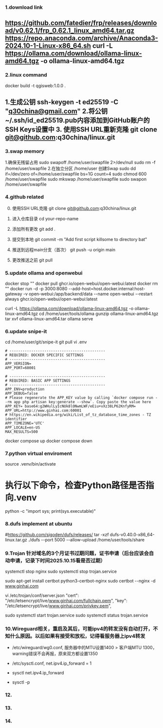 ### 1.download link

https://github.com/fatedier/frp/releases/download/v0.62.1/frp_0.62.1_linux_amd64.tar.gz
https://repo.anaconda.com/archive/Anaconda3-2024.10-1-Linux-x86_64.sh
curl -L https://ollama.com/download/ollama-linux-amd64.tgz -o ollama-linux-amd64.tgz
-----
### 2.linux command

docker build -t qgisweb:1.0.0 .

1.生成公钥
ssh-keygen -t ed25519 -C "q30china@gmail.com"
2.将公钥~/.ssh/id_ed25519.pub内容添加到GitHub账户的SSH Keys设置中
3. 使用SSH URL重新克隆
git clone git@github.com:q30china/linux.git
-----
### 3.swap memory

1.确保无残留占用
sudo swapoff /home/user/swapfile 2>/dev/null
sudo rm -f /home/user/swapfile 
2.在独立分区 /home/user 创建Swap
sudo dd if=/dev/zero of=/home/user/swapfile bs=1G count=4
sudo chmod 600 /home/user/swapfile
sudo mkswap /home/user/swapfile
sudo swapon /home/user/swapfile

### 4.github related

0. 使用SSH URL克隆
git clone git@github.com:q30china/linux.git

1. 进入仓库目录
cd your-repo-name

2. 添加所有更改
git add .

3. 提交到本地
git commit -m "Add first script killsome to directory bat"

4. 推送到远程main分支（首次）
git push -u origin main

5. 更改推送之前
git pull

### 5.update ollama and openwebui

docker stop ""
docker pull ghcr.io/open-webui/open-webui:latest
docker rm ""
docker run -d -p 3000:8080 --add-host=host.docker.internal:host-gateway -v open-webui:/app/backend/data --name open-webui --restart always ghcr.io/open-webui/open-webui:latest

curl -L https://ollama.com/download/ollama-linux-amd64.tgz -o ollama-linux-amd64.tgz
cd /home/user/tools/ollama
gunzip ollama-linux-amd64.tgz
tar xvf ollama-linux-amd64.tar
ollama serve

### 6.update snipe-it

cd /home/user/git/snipe-it
git pull
vi .env
```
# --------------------------------------------
# REQUIRED: DOCKER SPECIFIC SETTINGS
# --------------------------------------------
APP_VERSION=
APP_PORT=60001

# --------------------------------------------
# REQUIRED: BASIC APP SETTINGS
# --------------------------------------------
APP_ENV=production
APP_DEBUG=false
# Please regenerate the APP_KEY value by calling `docker compose run --rm app php artisan key:generate --show`. Copy paste the value here
APP_KEY= base64:g2WHulLyIcNUk8lONwmLWF/eEiu+vXz38LP62KnfyRM=
APP_URL=http://www.ginhai.com:60001
# https://en.wikipedia.org/wiki/List_of_tz_database_time_zones - TZ identifier
APP_TIMEZONE='UTC'
APP_LOCALE=en-US
MAX_RESULTS=500
```
docker compose up
docker compose down

### 7.python virtual enviroment 
source .venv/bin/activate
# 执行以下命令，检查Python路径是否指向.venv
python -c "import sys; print(sys.executable)"

### 8.dufs implement at ubuntu
#https://github.com/sigoden/dufs/releases/
tar -xzf  dufs-v0.40.0-x86_64-linux.tar.gz
./dufs --port 5000 --allow-upload /home/user/tools/share

### 9.Trojan 针对域名的3个月证书过期问题，证书申请（后台应该会自动申请，记录下时间2025.10.15看是否过期）

systemctl stop nginx
sudo systemctl stop trojan.service

sudo apt-get install certbot python3-certbot-nginx
sudo certbot --nginx -d www.ginhai.com

vi /etc/trojan/conf/server.json
    "cert": "/etc/letsencrypt/live/www.ginhai.com/fullchain.pem",
    "key": "/etc/letsencrypt/live/www.ginhai.com/privkey.pem", 

sudo systemctl start trojan.service
sudo systemctl status trojan.service

### 10.Wireguard相关，重启及其后，可能ipv4的转发没有自动打开，不知什么原因。以后如果有接受和放松，记得看服务器上ipv4转发

- /etc/wireguard/wg0.conf, 服务器中的MTU设置1400 > 客户端MTU 1300，warning错误不会再报，原来双方都设置1350

- /etc/sysctl.conf, net.ipv4.ip_forward = 1

- sysctl net.ipv4.ip_forward

- sysctl -p

### 12.

### 13.

### 14.
